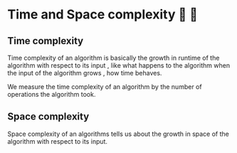 # Time and Space complexity :tada: :rocket:

## Time complexity
Time complexity of an algorithm is basically the growth in runtime of the algorithm with respect to its input , like what happens to the algorithm when the input of the algorithm grows , how time behaves.

We measure the time complexity of an algorithm by the number of operations the algorithm took.

## Space complexity
Space complexity of an algorithms tells us about the growth in space of the algorithm with respect to its input.